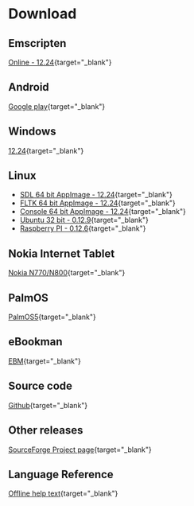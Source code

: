 # Download

## Emscripten

[Online - 12.24](https://smallbasic.github.io/online/sbasic.html){target="_blank"}

## Android

[Google play](https://play.google.com/store/apps/details?id=net.sourceforge.smallbasic){target="_blank"}

## Windows

[12.24](https://github.com/smallbasic/SmallBASIC/releases/download/v12.24/smallbasic_12.24.zip){target="_blank"}

## Linux

- [SDL 64 bit AppImage - 12.24](https://github.com/smallbasic/SmallBASIC/releases/download/v12.24/SmallBASIC-SDL_12.24-x86_64.AppImage){target="_blank"}
- [FLTK 64 bit AppImage - 12.24](https://github.com/smallbasic/SmallBASIC/releases/download/v12.24/SmallBASIC-FLTK_12.24-x86_64.AppImage){target="_blank"}
- [Console 64 bit AppImage - 12.24](https://github.com/smallbasic/SmallBASIC/releases/download/v12.24/SmallBASIC-Console_12.24-x86_64.AppImage){target="_blank"}
- [Ubuntu 32 bit - 0.12.9](http://sourceforge.net/projects/smallbasic/files/Linux/0.12.9/smallbasic_0.12.9_i386.deb){target="_blank"}
- [Raspberry PI - 0.12.6](http://sourceforge.net/projects/smallbasic/files/Linux/0.12.6/smallbasic_0.12.6_armhf.deb){target="_blank"}

## Nokia Internet Tablet

[Nokia N770/N800](http://downloads.sourceforge.net/smallbasic/sbasic_0.9.7.2_armel.deb){target="_blank"}

## PalmOS

[PalmOS5](http://downloads.sourceforge.net/smallbasic/SmallBASIC-PalmOS5-0.8.2b.zip){target="_blank"}

## eBookman

[EBM](http://downloads.sourceforge.net/smallbasic/SmallBASIC_ebm_092j.zip){target="_blank"}

## Source code

[Github](https://github.com/smallbasic/SmallBASIC){target="_blank"}

## Other releases

[SourceForge Project page](http://sourceforge.net/project/showfiles.php?group_id=22348){target="_blank"}

## Language Reference

[Offline help text](../reference/sbref.txt){target="_blank"}


